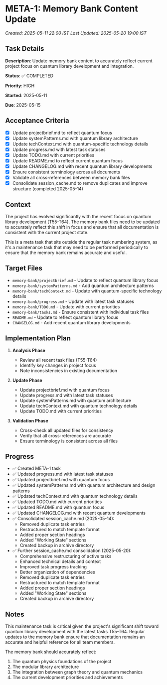 # META-1: Memory Bank Content Update

*Created: 2025-05-11 22:00 IST*
*Last Updated: 2025-05-20 19:00 IST*

## Task Details

**Description**: Update memory bank content to accurately reflect current project focus on quantum library development and integration.

**Status**: ✅ COMPLETED

**Priority**: HIGH

**Started**: 2025-05-11

**Due**: 2025-05-15

## Acceptance Criteria

- [x] Update projectbrief.md to reflect quantum focus
- [x] Update systemPatterns.md with quantum library architecture
- [x] Update techContext.md with quantum-specific technology details
- [x] Update progress.md with latest task statuses
- [x] Update TODO.md with current priorities
- [x] Update README.md to reflect current quantum focus
- [x] Update CHANGELOG.md with recent quantum library developments
- [x] Ensure consistent terminology across all documents
- [x] Validate all cross-references between memory bank files
- [x] Consolidate session_cache.md to remove duplicates and improve structure (completed 2025-05-14)

## Context

The project has evolved significantly with the recent focus on quantum library development (T55-T64). The memory bank files need to be updated to accurately reflect this shift in focus and ensure that all documentation is consistent with the current project state.

This is a meta task that sits outside the regular task numbering system, as it's a maintenance task that may need to be performed periodically to ensure that the memory bank remains accurate and useful.

## Target Files

- `memory-bank/projectbrief.md` - Update to reflect quantum library focus
- `memory-bank/systemPatterns.md` - Add quantum architecture patterns
- `memory-bank/techContext.md` - Update with quantum-specific technology details
- `memory-bank/progress.md` - Update with latest task statuses
- `memory-bank/TODO.md` - Update with current priorities
- `memory-bank/tasks.md` - Ensure consistent with individual task files
- `README.md` - Update to reflect quantum library focus
- `CHANGELOG.md` - Add recent quantum library developments

## Implementation Plan

1. **Analysis Phase**
   - Review all recent task files (T55-T64)
   - Identify key changes in project focus
   - Note inconsistencies in existing documentation

2. **Update Phase**
   - Update projectbrief.md with quantum focus
   - Update progress.md with latest task statuses
   - Update systemPatterns.md with quantum architecture
   - Update techContext.md with quantum technology details
   - Update TODO.md with current priorities

3. **Validation Phase**
   - Cross-check all updated files for consistency
   - Verify that all cross-references are accurate
   - Ensure terminology is consistent across all files

## Progress

- ✅ Created META-1 task
- ✅ Updated progress.md with latest task statuses
- ✅ Updated projectbrief.md with quantum focus
- ✅ Updated systemPatterns.md with quantum architecture and design patterns
- ✅ Updated techContext.md with quantum technology details
- ✅ Updated TODO.md with current priorities
- ✅ Updated README.md with quantum focus
- ✅ Updated CHANGELOG.md with recent quantum developments
- ✅ Consolidated session_cache.md (2025-05-14):
  - Removed duplicate task entries
  - Restructured to match template format
  - Added proper section headings
  - Added "Working State" sections
  - Created backup in archive directory
- ✅ Further session_cache.md consolidation (2025-05-20):
  - Comprehensive restructuring of active tasks
  - Enhanced technical details and context
  - Improved task progress tracking
  - Better organization of dependencies
  - Removed duplicate task entries
  - Restructured to match template format
  - Added proper section headings
  - Added "Working State" sections
  - Created backup in archive directory

## Notes

This maintenance task is critical given the project's significant shift toward quantum library development with the latest tasks T55-T64. Regular updates to the memory bank ensure that documentation remains an accurate and helpful reference for all team members.

The memory bank should accurately reflect:
1. The quantum physics foundations of the project
2. The modular library architecture
3. The integration between graph theory and quantum mechanics
4. The current development priorities and achievements